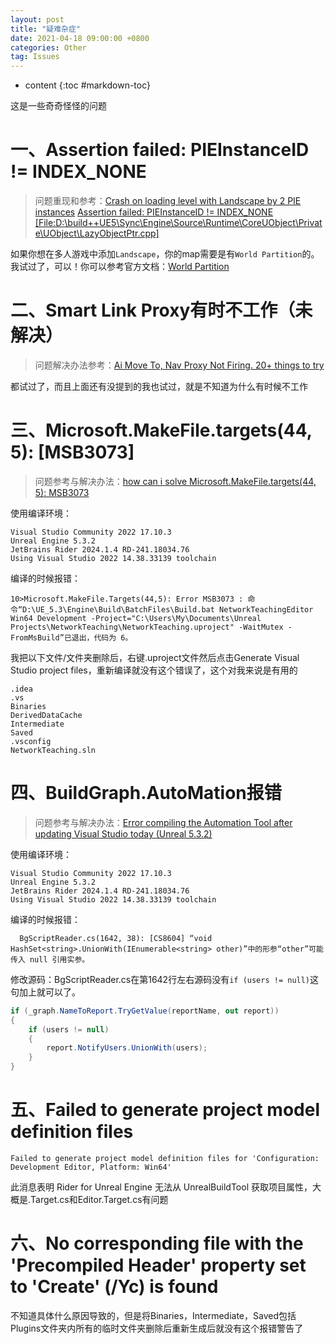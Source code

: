 ```yaml
---
layout: post
title: "疑难杂症"
date: 2021-04-18 09:00:00 +0800 
categories: Other
tag: Issues
---
```

* content
{:toc #markdown-toc}

这是一些奇奇怪怪的问题

<!-- more -->

# 一、Assertion failed: PIEInstanceID != INDEX_NONE

> 问题重现和参考：[Crash on loading level with Landscape by 2 PIE instances](https://issues.unrealengine.com/issue/UE-156921)
> [Assertion failed: PIEInstanceID != INDEX_NONE [File:D:\build++UE5\Sync\Engine\Source\Runtime\CoreUObject\Private\UObject\LazyObjectPtr.cpp]](https://forums.unrealengine.com/t/assertion-failed-pieinstanceid-index-none/563742)

如果你想在多人游戏中添加`Landscape`，你的map需要是有`World Partition`的。我试过了，可以！你可以参考官方文档：[World Partition](https://dev.epicgames.com/documentation/en-us/unreal-engine/world-partition-in-unreal-engine?application_version=5.0)

# 二、Smart Link Proxy有时不工作（未解决）

> 问题解决办法参考：[Ai Move To, Nav Proxy Not Firing. 20+ things to try](https://forums.unrealengine.com/t/fixed-ai-move-to-nav-proxy-not-firing-20-things-to-try/270575)
>

都试过了，而且上面还有没提到的我也试过，就是不知道为什么有时候不工作

# 三、Microsoft.MakeFile.targets(44, 5): [MSB3073]

> 问题参考与解决办法：[how can i solve Microsoft.MakeFile.targets(44, 5): MSB3073](https://forums.unrealengine.com/t/how-can-i-solve-microsoft-makefile-targets-44-5-msb3073/915780)

使用编译环境：
```
Visual Studio Community 2022 17.10.3
Unreal Engine 5.3.2
JetBrains Rider 2024.1.4 RD-241.18034.76
Using Visual Studio 2022 14.38.33139 toolchain
```

编译的时候报错：
```ABAP
10>Microsoft.MakeFile.Targets(44,5): Error MSB3073 : 命令“D:\UE_5.3\Engine\Build\BatchFiles\Build.bat NetworkTeachingEditor Win64 Development -Project="C:\Users\My\Documents\Unreal Projects\NetworkTeaching\NetworkTeaching.uproject" -WaitMutex -FromMsBuild”已退出，代码为 6。
```

我把以下文件/文件夹删除后，右键.uproject文件然后点击Generate Visual Studio project files，重新编译就没有这个错误了，这个对我来说是有用的

```
.idea
.vs
Binaries
DerivedDataCache
Intermediate
Saved
.vsconfig
NetworkTeaching.sln
```

# 四、BuildGraph.AutoMation报错

> 问题参考与解决办法：[Error compiling the Automation Tool after updating Visual Studio today (Unreal 5.3.2)](https://forums.unrealengine.com/t/error-compiling-the-automation-tool-after-updating-visual-studio-today-unreal-5-3-2/1393088)

使用编译环境：
```
Visual Studio Community 2022 17.10.3
Unreal Engine 5.3.2
JetBrains Rider 2024.1.4 RD-241.18034.76
Using Visual Studio 2022 14.38.33139 toolchain
```

编译的时候报错：
```ABAP
  BgScriptReader.cs(1642, 38): [CS8604] “void HashSet<string>.UnionWith(IEnumerable<string> other)”中的形参“other”可能传入 null 引用实参。
```

修改源码：BgScriptReader.cs在第1642行左右源码没有`if (users != null)`这句加上就可以了。

```c#
if (_graph.NameToReport.TryGetValue(reportName, out report))
{
    if (users != null)
    {
        report.NotifyUsers.UnionWith(users);
    }
}
```

# 五、Failed to generate project model definition files

```
Failed to generate project model definition files for 'Configuration: Development Editor, Platform: Win64'
```

此消息表明 Rider for Unreal Engine 无法从 UnrealBuildTool 获取项目属性，大概是.Target.cs和Editor.Target.cs有问题

# 六、No corresponding file with the 'Precompiled Header' property set to 'Create' (/Yc) is found

不知道具体什么原因导致的，但是将Binaries，Intermediate，Saved包括Plugins文件夹内所有的临时文件夹删除后重新生成后就没有这个报错警告了